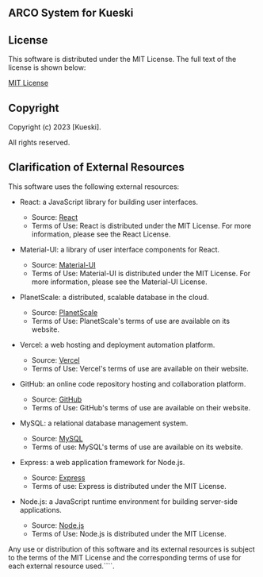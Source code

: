 ## ARCO System for Kueski

## License

This software is distributed under the MIT License. The full text of the license is shown below:

[MIT License](https://opensource.org/licenses/MIT)

## Copyright

Copyright (c) 2023 [Kueski].


All rights reserved.

## Clarification of External Resources

This software uses the following external resources:

- React: a JavaScript library for building user interfaces. 
  - Source: [React](https://reactjs.org/)
  - Terms of Use: React is distributed under the MIT License. For more information, please see the React License.

- Material-UI: a library of user interface components for React.
  - Source: [Material-UI](https://material-ui.com/)
  - Terms of Use: Material-UI is distributed under the MIT License. For more information, please see the Material-UI License.

- PlanetScale: a distributed, scalable database in the cloud.
  - Source: [PlanetScale](https://www.planetscale.com/)
  - Terms of Use: PlanetScale's terms of use are available on its website.

- Vercel: a web hosting and deployment automation platform.
  - Source: [Vercel](https://vercel.com/)
  - Terms of Use: Vercel's terms of use are available on their website.

- GitHub: an online code repository hosting and collaboration platform.
  - Source: [GitHub](https://github.com/)
  - Terms of Use: GitHub's terms of use are available on their website.

- MySQL: a relational database management system.
  - Source: [MySQL](https://www.mysql.com/)
  - Terms of use: MySQL's terms of use are available on its website.

- Express: a web application framework for Node.js.
  - Source: [Express](https://expressjs.com/)
  - Terms of use: Express is distributed under the MIT License.

- Node.js: a JavaScript runtime environment for building server-side applications.
  - Source: [Node.js](https://nodejs.org/)
  - Terms of Use: Node.js is distributed under the MIT License.

Any use or distribution of this software and its external resources is subject to the terms of the MIT License and the corresponding terms of use for each external resource used.````. 
